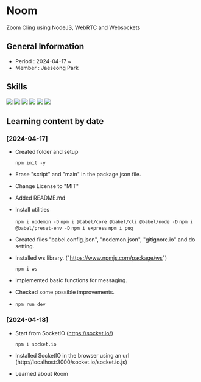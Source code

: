 # Noom

Zoom Cling using NodeJS, WebRTC and Websockets

## General Information
- Period : 2024-04-17 ~ 
- Member : Jaeseong Park

## Skills
<img src="https://img.shields.io/badge/Visual Studio Code-007ACC?style=for-the-badge&logo=visualstudiocode&logoColor=white">
<img src="https://img.shields.io/badge/HTML5-E34F26?style=for-the-badge&logo=html5&logoColor=white">
<img src="https://img.shields.io/badge/Javascript-F7DF1E?style=for-the-badge&logo=javascript&logoColor=white">
<img src="https://img.shields.io/badge/pug-A86454?style=for-the-badge&logo=pug&logoColor=white">
<img src="https://img.shields.io/badge/nodejs-339933?style=for-the-badge&logo=nodedotjs&logoColor=white">
<img src="https://img.shields.io/badge/websocket-010101?style=for-the-badge&logo=socketdotio&logoColor=white">

## Learning content by date

### [2024-04-17]
- Created folder and setup

    ```npm init -y```
- Erase "script" and "main" in the package.json file.
- Change License to "MIT"
- Added README.md
- Install utilities

    ```npm i nodemon -D```
    ```npm i @babel/core @babel/cli @babel/node -D```
    ```npm i @babel/preset-env -D```
    ```npm i express```
    ```npm i pug```
- Created files "babel.config.json", "nodemon.json", "gitignore.io" and do setting.
- Installed ws library. ("https://www.npmjs.com/package/ws")
  
  ```npm i ws```
- Implemented basic functions for messaging.
- Checked some possible improvements.
- ```npm run dev```

### [2024-04-18]
- Start from SocketIO (https://socket.io/)

  ```npm i socket.io```
- Installed SocketIO in the browser using an url (http://localhost:3000/socket.io/socket.io.js)
- Learned about Room